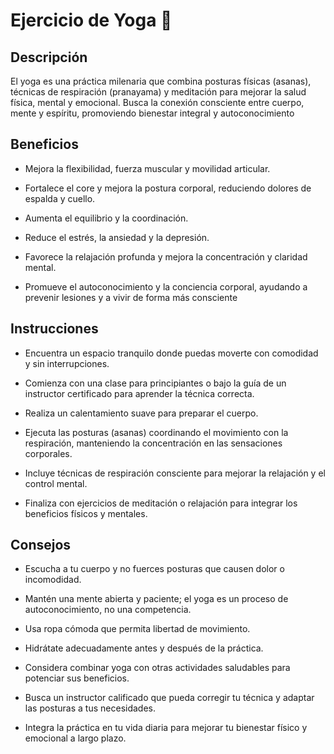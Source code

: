 # Ejercicio de Yoga 🧘

## Descripción
El yoga es una práctica milenaria que combina posturas físicas (asanas), técnicas de respiración (pranayama) y meditación para mejorar la salud física, mental y emocional. Busca la conexión consciente entre cuerpo, mente y espíritu, promoviendo bienestar integral y autoconocimiento

## Beneficios
* Mejora la flexibilidad, fuerza muscular y movilidad articular.

* Fortalece el core y mejora la postura corporal, reduciendo dolores de espalda y cuello.

* Aumenta el equilibrio y la coordinación.

* Reduce el estrés, la ansiedad y la depresión.

* Favorece la relajación profunda y mejora la concentración y claridad mental.

* Promueve el autoconocimiento y la conciencia corporal, ayudando a prevenir lesiones y a vivir de forma más consciente

## Instrucciones

* Encuentra un espacio tranquilo donde puedas moverte con comodidad y sin interrupciones.

* Comienza con una clase para principiantes o bajo la guía de un instructor certificado para aprender la técnica correcta.

* Realiza un calentamiento suave para preparar el cuerpo.

* Ejecuta las posturas (asanas) coordinando el movimiento con la respiración, manteniendo la concentración en las sensaciones corporales.

* Incluye técnicas de respiración consciente para mejorar la relajación y el control mental.

* Finaliza con ejercicios de meditación o relajación para integrar los beneficios físicos y mentales.

## Consejos

+ Escucha a tu cuerpo y no fuerces posturas que causen dolor o incomodidad.

+ Mantén una mente abierta y paciente; el yoga es un proceso de autoconocimiento, no una competencia.

+ Usa ropa cómoda que permita libertad de movimiento.

+ Hidrátate adecuadamente antes y después de la práctica.

+ Considera combinar yoga con otras actividades saludables para potenciar sus beneficios.

+ Busca un instructor calificado que pueda corregir tu técnica y adaptar las posturas a tus necesidades.

+ Integra la práctica en tu vida diaria para mejorar tu bienestar físico y emocional a largo plazo.